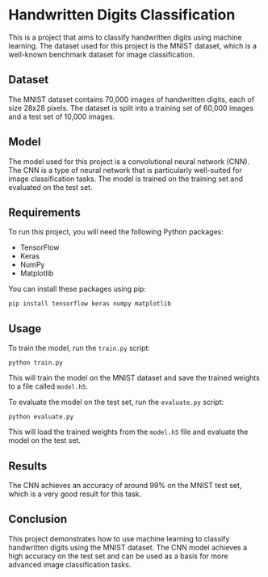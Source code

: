 # Handwritten Digits Classification

This is a project that aims to classify handwritten digits using machine learning. The dataset used for this project is the MNIST dataset, which is a well-known benchmark dataset for image classification.

## Dataset

The MNIST dataset contains 70,000 images of handwritten digits, each of size 28x28 pixels. The dataset is split into a training set of 60,000 images and a test set of 10,000 images.

## Model

The model used for this project is a convolutional neural network (CNN). The CNN is a type of neural network that is particularly well-suited for image classification tasks. The model is trained on the training set and evaluated on the test set.

## Requirements

To run this project, you will need the following Python packages:

- TensorFlow
- Keras
- NumPy
- Matplotlib

You can install these packages using pip:

```
pip install tensorflow keras numpy matplotlib
```

## Usage

To train the model, run the `train.py` script:

```
python train.py
```

This will train the model on the MNIST dataset and save the trained weights to a file called `model.h5`.

To evaluate the model on the test set, run the `evaluate.py` script:

```
python evaluate.py
```

This will load the trained weights from the `model.h5` file and evaluate the model on the test set.

## Results

The CNN achieves an accuracy of around 99% on the MNIST test set, which is a very good result for this task.

## Conclusion

This project demonstrates how to use machine learning to classify handwritten digits using the MNIST dataset. The CNN model achieves a high accuracy on the test set and can be used as a basis for more advanced image classification tasks.
